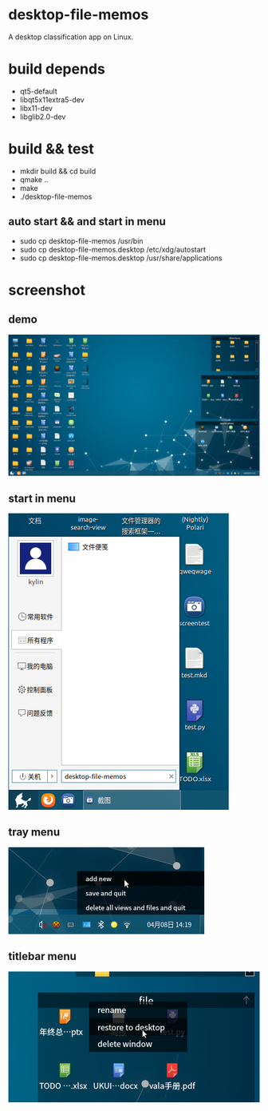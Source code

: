 # desktop-file-memos
A desktop classification app on Linux.

# build depends
- qt5-default
- libqt5x11extra5-dev
- libx11-dev
- libglib2.0-dev

# build && test
- mkdir build && cd build
- qmake ..
- make
- ./desktop-file-memos

## auto start && and start in menu
- sudo cp desktop-file-memos /usr/bin
- sudo cp desktop-file-memos.desktop /etc/xdg/autostart
- sudo cp desktop-file-memos.desktop /usr/share/applications

# screenshot

## demo
![demo](https://github.com/Yue-Lan/desktop-file-memos/blob/master/screenshot/demo.png)
## start in menu
![start in menu](https://github.com/Yue-Lan/desktop-file-memos/blob/master/screenshot/manual-start.png)
## tray menu
![tray menu](https://github.com/Yue-Lan/desktop-file-memos/blob/master/screenshot/tray-icon-menu.png)
## titlebar menu
![titlebar menu](https://github.com/Yue-Lan/desktop-file-memos/blob/master/screenshot/titlebar-menu.png)
